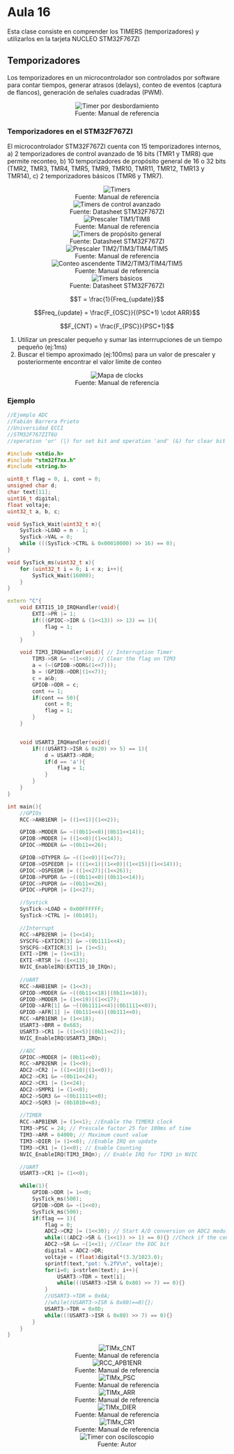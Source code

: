 <h1>Aula 16</h1>

Esta clase consiste en comprender los TIMERS (temporizadores) y utilizarlos en la tarjeta NUCLEO STM32F767ZI

<h2>Temporizadores</h2>

Los temporizadores en un microcontrolador son controlados por software para contar tiempos, generar atrasos (delays), conteo de eventos (captura de flancos), generación de señales cuadradas (PWM).

<div align="center">
<img src="image-11.png" alt="Timer por desbordamiento"/>
<br>
<figcaption>Fuente: Manual de referencia</figcaption>
</div>

<h3>Temporizadores en el STM32F767ZI</h3>

El microcontrolador STM32F767ZI cuenta con 15 temporizadores internos, a) 2 temporizadores de control avanzado de 16 bits (TMR1 y TMR8) que permite reconteo, b) 10 temporizadores de propósito general de 16 o 32 bits (TMR2, TMR3, TMR4, TMR5, TMR9, TMR10, TMR11, TMR12, TMR13 y TMR14), c) 2 temporizadores básicos (TMR6 y TMR7).

<div align="center">
<img src="image-7.png" alt="Timers"/>
<br>
<figcaption>Fuente: Manual de referencia</figcaption>
</div>

<div align="center">
<img src="image-8.png" alt="Timers de control avanzado"/>
<br>
<figcaption>Fuente: Datasheet STM32F767ZI</figcaption>
</div>

<div align="center">
<img src="image-12.png" alt="Prescaler TIM1/TIM8"/>
<br>
<figcaption>Fuente: Manual de referencia</figcaption>
</div>

<div align="center">
<img src="image-9.png" alt="Timers de propósito general"/>
<br>
<figcaption>Fuente: Datasheet STM32F767ZI</figcaption>
</div>

<div align="center">
<img src="image-14.png" alt="Prescaler TIM2/TIM3/TIM4/TIM5"/>
<br>
<figcaption>Fuente: Manual de referencia</figcaption>
</div>

<div align="center">
<img src="image-15.png" alt="Conteo ascendente TIM2/TIM3/TIM4/TIM5"/>
<br>
<figcaption>Fuente: Manual de referencia</figcaption>
</div>

<div align="center">
<img src="image-10.png" alt="Timers básicos"/>
<br>
<figcaption>Fuente: Datasheet STM32F767ZI</figcaption>
</div>




$$T = \frac{1}{Freq_{update}}$$

$$Freq_{update} = \frac{F_{OSC}}{(PSC+1) \cdot ARR}$$



$$F_{CNT} = \frac{F_{PSC}}{PSC+1}$$

1. Utilizar un prescaler pequeño y sumar las interrrupciones de un tiempo pequeño (ej:1ms)
2. Buscar el tiempo aproximado (ej:100ms) para un valor de prescaler y posteriormente encontrar el valor límite de conteo


<div align="center">
<img src="image.png" alt="Mapa de clocks"/>
<br>
<figcaption>Fuente: Manual de referencia</figcaption>
</div>



<h3>Ejemplo</h3>

```c++
//Ejemplo ADC
//Fabián Barrera Prieto
//Universidad ECCI
//STM32F767ZIT6U
//operation 'or' (|) for set bit and operation 'and' (&) for clear bit

#include <stdio.h>
#include "stm32f7xx.h"
#include <string.h>

uint8_t flag = 0, i, cont = 0;
unsigned char d;
char text[11];
uint16_t digital;
float voltaje;
uint32_t a, b, c;

void SysTick_Wait(uint32_t n){
    SysTick->LOAD = n - 1;
    SysTick->VAL = 0; 
    while (((SysTick->CTRL & 0x00010000) >> 16) == 0); 
}

void SysTick_ms(uint32_t x){
    for (uint32_t i = 0; i < x; i++){
        SysTick_Wait(16000); 
    }
}

extern "C"{
    void EXTI15_10_IRQHandler(void){
        EXTI->PR |= 1; 
        if(((GPIOC->IDR & (1<<13)) >> 13) == 1){
            flag = 1;
        }
    }

    void TIM3_IRQHandler(void){ // Interruption Timer 
        TIM3->SR &= ~(1<<0); // Clear the flag on TIM3 
        a = (~(GPIOB->ODR&(1<<7)));
        b = (GPIOB->ODR|(1<<7));
        c = a&b;
        GPIOB->ODR = c;
        cont += 1;
        if(cont == 50){
            cont = 0;
            flag = 1;
        }
    }


    void USART3_IRQHandler(void){ 
        if(((USART3->ISR & 0x20) >> 5) == 1){
            d = USART3->RDR;
            if(d == 'a'){
                flag = 1;
            }
        }
    }
}

int main(){
    //GPIOs
    RCC->AHB1ENR |= ((1<<1)|(1<<2)); 

    GPIOB->MODER &= ~((0b11<<0)|(0b11<<14));
    GPIOB->MODER |= ((1<<0)|(1<<14)); 
    GPIOC->MODER &= ~(0b11<<26);

    GPIOB->OTYPER &= ~((1<<0)|(1<<7));
    GPIOB->OSPEEDR |= (((1<<1)|(1<<0)|(1<<15)|(1<<14)));
    GPIOC->OSPEEDR |= ((1<<27)|(1<<26));
    GPIOB->PUPDR &= ~((0b11<<0)|(0b11<<14));
    GPIOC->PUPDR &= ~(0b11<<26);
    GPIOC->PUPDR |= (1<<27);

    //Systick
    SysTick->LOAD = 0x00FFFFFF; 
    SysTick->CTRL |= (0b101);

    //Interrupt
    RCC->APB2ENR |= (1<<14); 
    SYSCFG->EXTICR[3] &= ~(0b1111<<4); 
    SYSCFG->EXTICR[3] |= (1<<5); 
    EXTI->IMR |= (1<<13); 
    EXTI->RTSR |= (1<<13);
    NVIC_EnableIRQ(EXTI15_10_IRQn); 
            
    //UART
    RCC->AHB1ENR |= (1<<3); 
    GPIOD->MODER &= ~((0b11<<18)|(0b11<<16)); 
    GPIOD->MODER |= (1<<19)|(1<<17); 
    GPIOD->AFR[1] &= ~((0b1111<<4)|(0b1111<<0));
    GPIOD->AFR[1] |= (0b111<<4)|(0b111<<0); 
    RCC->APB1ENR |= (1<<18); 
    USART3->BRR = 0x683; 
    USART3->CR1 |= ((1<<5)|(0b11<<2)); 
    NVIC_EnableIRQ(USART3_IRQn); 

    //ADC
    GPIOC->MODER |= (0b11<<0); 
    RCC->APB2ENR |= (1<<9); 
    ADC2->CR2 |= ((1<<10)|(1<<0)); 
    ADC2->CR1 &= ~(0b11<<24); 
    ADC2->CR1 |= (1<<24); 
    ADC2->SMPR1 |= (1<<0); 
    ADC2->SQR3 &= ~(0b11111<<0); 
    ADC2->SQR3 |= (0b1010<<0); 
    
    //TIMER
    RCC->APB1ENR |= (1<<1); //Enable the TIMER3 clock 
    TIM3->PSC = 24; // Prescale factor 25 for 100ms of time
    TIM3->ARR = 64000; // Maximum count value
    TIM3->DIER |= (1<<0); //Enable IRQ on update		 
    TIM3->CR1 |= (1<<0); // Enable Counting
    NVIC_EnableIRQ(TIM3_IRQn); // Enable IRQ for TIM3 in NVIC	

    //UART
    USART3->CR1 |= (1<<0);

    while(1){
        GPIOB->ODR |= 1<<0; 
        SysTick_ms(500);
        GPIOB->ODR &= ~(1<<0);
        SysTick_ms(500);
        if(flag == 1){
            flag = 0;
            ADC2->CR2 |= (1<<30); // Start A/D conversion on ADC2 module for channel 10 on ADC2->SQR3 register
            while(((ADC2->SR & (1<<1)) >> 1) == 0){} //Check if the conversion is complete reading the EOC bit
            ADC2->SR &= ~(1<<1); //Clear the EOC bit
            digital = ADC2->DR;
            voltaje = (float)digital*(3.3/1023.0);
            sprintf(text,"pot: %.2fV\n", voltaje);
            for(i=0; i<strlen(text); i++){
                USART3->TDR = text[i]; 
                while(((USART3->ISR & 0x80) >> 7) == 0){}
            }
            //USART3->TDR = 0x0A; 
            //while((USART3->ISR & 0x80)==0){};
            USART3->TDR = 0x0D; 
            while(((USART3->ISR & 0x80) >> 7) == 0){}
        }  
    }
}
```

<div align="center">
<img src="image-2.png" alt="TIMx_CNT"/>
<br>
<figcaption>Fuente: Manual de referencia</figcaption>
</div>

<div align="center">
<img src="image-1.png" alt="RCC_APB1ENR"/>
<br>
<figcaption>Fuente: Manual de referencia</figcaption>
</div>

<div align="center">
<img src="image-3.png" alt="TIMx_PSC"/>
<br>
<figcaption>Fuente: Manual de referencia</figcaption>
</div>

<div align="center">
<img src="image-4.png" alt="TIMx_ARR"/>
<br>
<figcaption>Fuente: Manual de referencia</figcaption>
</div>

<div align="center">
<img src="image-5.png" alt="TIMx_DIER"/>
<br>
<figcaption>Fuente: Manual de referencia</figcaption>
</div>

<div align="center">
<img src="image-6.png" alt="TIMx_CR1"/>
<br>
<figcaption>Fuente: Manual de referencia</figcaption>
</div>

<div align="center">
<img src="1726778518531.jpg" alt="Timer con osciloscopio"/>
<br>
<figcaption>Fuente: Autor</figcaption>
</div>